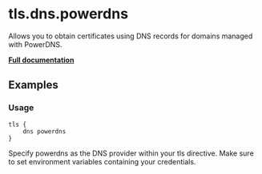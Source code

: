 # tls.dns.powerdns

Allows you to obtain certificates using DNS records for domains managed with PowerDNS.

**[Full documentation](https://github.com/caddyserver/dnsproviders/blob/master/README.md)**

## Examples

### Usage

``` caddyfile
tls {
    dns powerdns
}
```

Specify powerdns as the DNS provider within your tls directive. Make sure to set environment variables containing your
credentials.
